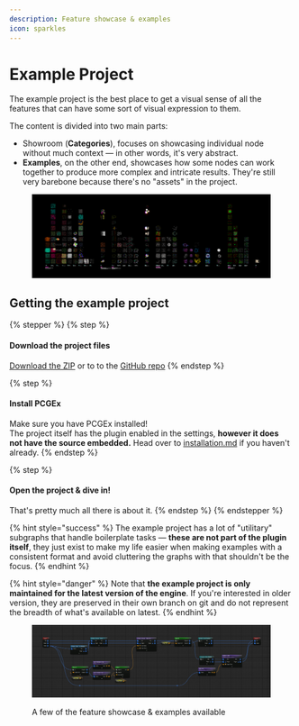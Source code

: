 ```yaml
---
description: Feature showcase & examples
icon: sparkles
---
```


# Example Project

The example project is the best place to get a visual sense of all the features that can have some sort of visual expression to them.

The content is divided into two main parts:

* Showroom (**Categories**), focuses on showcasing individual node without much context — in other words, it's very abstract.
* **Examples**, on the other end, showcases how some nodes can work together to produce more complex and intricate results. They're still very barebone because there's no "assets" in the project.



<figure><img src="../../.gitbook/assets/image (38).png" alt=""><figcaption></figcaption></figure>

## Getting the example project

{% stepper %}
{% step %}
#### Download the project files

<a href="https://github.com/Nebukam/PCGExExampleProject/archive/refs/heads/main.zip" class="button primary">Download the ZIP</a>  or to to the  <a href="https://github.com/Nebukam/PCGExExampleProject" class="button primary">GitHub repo</a>
{% endstep %}

{% step %}
#### Install PCGEx

Make sure you have PCGEx installed!\
The project itself has the plugin enabled in the settings, **however it does not have the source embedded.** Head over to [installation.md](installation.md "mention") if you haven't already.
{% endstep %}

{% step %}
#### Open the project & dive in!

That's pretty much all there is about it.
{% endstep %}
{% endstepper %}

{% hint style="success" %}
The example project has a lot of "utilitary" subgraphs that handle boilerplate tasks — **these are not part of the plugin itself**, they just exist to make my life easier when making examples with a consistent format and avoid cluttering the graphs with that shouldn't be the focus.
{% endhint %}

{% hint style="danger" %}
Note that **the example project is only maintained for the latest version of the engine**. If you're interested in older version, they are preserved in their own branch on git and do not represent the breadth of what's available on latest.
{% endhint %}

<figure><img src="../../.gitbook/assets/image (3) (1) (1) (1).png" alt=""><figcaption><p>A few of the feature showcase &#x26; examples available</p></figcaption></figure>
